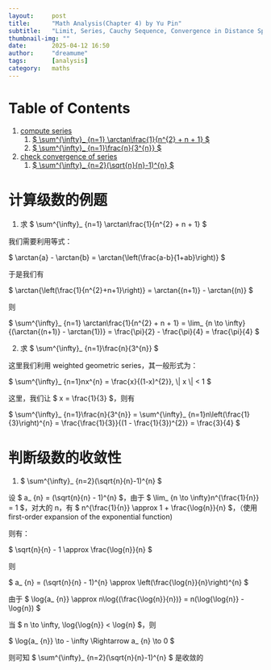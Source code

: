 ```yaml
---
layout:     post
title:      "Math Analysis(Chapter 4) by Yu Pin"
subtitle:   "Limit, Series, Cauchy Sequence, Convergence in Distance Space"
thumbnail-img: ""
date:       2025-04-12 16:50
author:     "dreamume"
tags: 		[analysis]
category:   maths
---
```

<head>
    <script src="https://cdn.mathjax.org/mathjax/latest/MathJax.js?config=TeX-AMS-MML_HTMLorMML" type="text/javascript"></script>
    <script type="text/x-mathjax-config">
        MathJax.Hub.Config({
            tex2jax: {
            skipTags: ['script', 'noscript', 'style', 'textarea', 'pre'],
            inlineMath: [['$','$']]
            }
        });
    </script>
</head>

# Table of Contents

1.  [compute series](#org1ce2a79)
    1.  [$ \\sum^{\\infty}_ {n=1} \\arctan\\frac{1}{n^{2} + n + 1} $](#org65c1ff7)
    2.  [$ \\sum^{\\infty}_ {n=1}\\frac{n}{3^{n}} $](#orged8f069)
2.  [check convergence of series](#org87f2fb8)
    1.  [$ \\sum^{\\infty}_ {n=2}(\\sqrt{n}{n}-1)^{n} $](#orgc328dc8)


<a id="org1ce2a79"></a>

# 计算级数的例题


<a id="org65c1ff7"></a>

1. 求 $ \\sum^{\\infty}_ {n=1} \\arctan\\frac{1}{n^{2} + n + 1} $

我们需要利用等式：

$ \\arctan{a} - \\arctan{b} = \\arctan{\\left(\\frac{a-b}{1+ab}\\right)} $

于是我们有

$ \\arctan{\\left(\\frac{1}{n^{2}+n+1}\\right)} = \\arctan{(n+1)} - \\arctan{(n)} $

则

$ \\sum^{\\infty}_ {n=1} \\arctan\\frac{1}{n^{2} + n + 1} = \\lim_ {n \\to \\infty}{(\\arctan{(n+1)} - \\arctan{1})} = \\frac{\\pi}{2} - \\frac{\\pi}{4} = \\frac{\\pi}{4} $


<a id="orged8f069"></a>

2. 求 $ \\sum^{\\infty}_ {n=1}\\frac{n}{3^{n}} $

这里我们利用 weighted geometric series，其一般形式为：

$ \sum^{\\infty}_ {n=1}nx^{n} = \\frac{x}{(1-x)^{2}}, \\| x \\| < 1 $

这里，我们让 $ x = \\frac{1}{3} $，则有

$ \\sum^{\\infty}_ {n=1}\\frac{n}{3^{n}} = \\sum^{\\infty}_ {n=1}n\\left(\\frac{1}{3}\\right)^{n} = \\frac{\\frac{1}{3}}{(1 - \\frac{1}{3})^{2}} = \\frac{3}{4} $


<a id="org87f2fb8"></a>

# 判断级数的收敛性


<a id="orgc328dc8"></a>

1. $ \\sum^{\\infty}_ {n=2}(\\sqrt{n}{n}-1)^{n} $

设 $ a_ {n} = (\\sqrt{n}{n} - 1)^{n} $，由于 $ \\lim_ {n \\to \\infty}n^{\\frac{1}{n}} = 1 $，对大的 n，有 $ n^{\\frac{1}{n}} \\approx 1 + \\frac{\\log{n}}{n} $，（使用 first-order expansion of the exponential function)

则有：

$ \\sqrt{n}{n} - 1 \\approx \\frac{\\log{n}}{n} $

则

$ a_ {n} = (\\sqrt{n}{n} - 1)^{n} \\approx \\left(\\frac{\\log{n}}{n}\\right)^{n} $

由于 $ \\log{a_ {n}} \\approx n\\log{(\\frac{\\log{n}}{n})} = n(\\log{\\log{n}} - \\log{n}) $

当 $ n \\to \\infty, \\log{\\log{n}} < \\log{n} $，则

$ \\log{a_ {n}} \\to - \\infty \\Rightarrow a_ {n} \\to 0 $

则可知 $ \\sum^{\\infty}_ {n=2}(\\sqrt{n}{n}-1)^{n} $ 是收敛的
